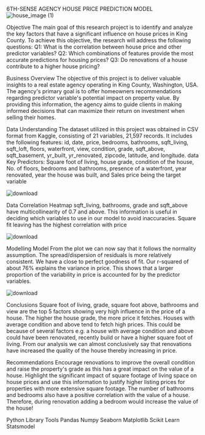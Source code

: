 6TH-SENSE AGENCY HOUSE PRICE PREDICTION MODEL
![house_image (1)](https://github.com/WambuiGeorge/dsc-phase-2-project-v2-3/assets/127614423/c6016ced-70ff-4998-b873-c1b8ffa40285)

Objective
The main goal of this research project is to identify and analyze the key factors that have a significant influence on house prices in King County. To achieve this objective, the research will address the following questions: Q1: What is the correlation between house price and other predictor variables? Q2: Which combinations of features provide the most accurate predictions for housing prices? Q3: Do renovations of a house contribute to a higher house pricing?

Business Overview
The objective of this project is to deliver valuable insights to a real estate agency operating in King County, Washington, USA. The agency's primary goal is to offer homeowners recommendations regarding predictor variable's potential impact on property value. By providing this information, the agency aims to guide clients in making informed decisions that can maximize their return on investment when selling their homes.

Data Understanding
The dataset utilized in this project was obtained in CSV format from Kaggle, consisting of 21 variables, 21,597 records. It includes the following features: id, date, price, bedrooms, bathrooms, sqft_living, sqft_loft, floors, waterfront, view, condition, grade, sqft_above, sqft_basement, yr_built, yr_renovated, zipcode, latitude, and longitude. data Key Predictors: Square foot of living, house grade, condition of the house, No. of floors, bedrooms and bathrooms, presence of a waterfront, year renovated, year the house was built, and Sales price being the target variable

![download](https://github.com/WambuiGeorge/dsc-phase-2-project-v2-3/assets/127614423/0b10e3aa-99ea-41aa-9e20-87e7e2c6f9c7)

Data Correlation
Heatmap sqft_living, bathrooms, grade and sqft_above have multicollinearity of 0.7 and above. This information is useful in deciding which variables to use in our model to avoid inaccuracies. Square fit leaving has the highest correlation with price

![download](https://github.com/WambuiGeorge/dsc-phase-2-project-v2-3/assets/127614423/f636751d-7068-44fd-9390-b82d57f7baab)


Modelling
Model From the plot we can now say that it follows the normality assumption. The spread/dispersion of residuals is more relatively consistent. We have a close to perfect goodness of fit. Our r-squared of about 76% explains the variance in price. This shows that a larger proportion of the variability in price is accounted for by the predictor variables.

![download](https://github.com/WambuiGeorge/dsc-phase-2-project-v2-3/assets/127614423/58054547-f20e-4e5b-b7fa-eaf65ce9797e)


Conclusions
Square foot of living, grade, square foot above, bathrooms and view are the top 5 factors showing very high influence in the price of a house. The higher the house grade, the more price it fetches. Houses with average condition and above tend to fetch high prices. This could be because of several factors e.g. a house with average condition and above could have been renovated, recently build or have a higher square foot of living. From our analysis we can almost conclusively say that renovations have increased the quality of the house thereby increasing in price.

Recommendations
Encourage renovations to improve the overall condition and raise the property's grade as this has a great impact on the value of a house.   Highlight the significant impact of square footage of living space on house prices and use this information to justify higher listing prices for properties with more extensive square footage.   The number of bathrooms and bedrooms also have a positive correlation with the value of a house. Therefore, during renovation adding a bedroom would increase the value of the house!

Python Library Tools
Pandas
Numpy
Seaborn
Matplotlib
Scikit Learn
Statsmodel
